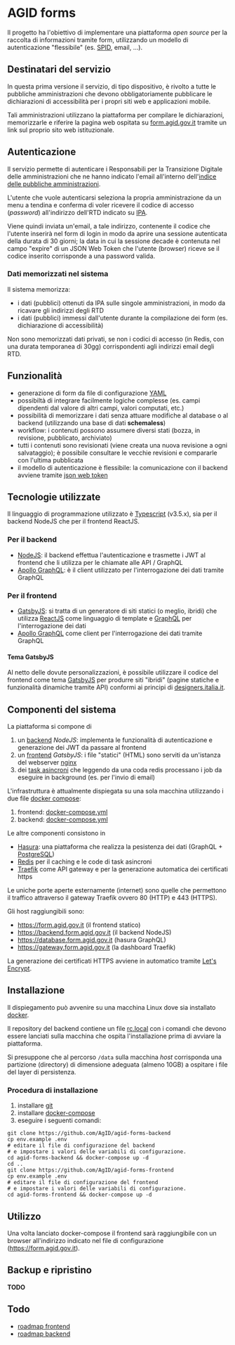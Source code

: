 # AGID forms

Il progetto ha l'obiettivo di implementare una piattaforma *open source* per la
raccolta di informazioni tramite form, utilizzando un modello di autenticazione
"flessibile" (es. [SPID](https://spid.gov.it), email, ...).

## Destinatari del servizio

In questa prima versione il servizio, di tipo dispositivo, è rivolto a tutte le
pubbliche amministrazioni che devono obbligatoriamente pubblicare le dichiarazioni di
accessibilità per i propri siti web e applicazioni mobile.

Tali amministrazioni utilizzano la piattaforma per compilare le dichiarazioni,
memorizzarle e riferire la pagina web ospitata su
[form.agid.gov.it](https://form.agid.gov.it) tramite un link sul proprio sito
web istituzionale.

## Autenticazione

Il servizio permette di autenticare i Responsabili per la Transizione Digitale
delle amministrazioni che ne hanno indicato l'email all'interno dell'[indice
delle pubbliche amministrazioni](https://indicepa.gov.it).

L'utente che vuole autenticarsi seleziona la propria amministrazione da un menu
a tendina e conferma di voler ricevere il codice di accesso (*password*)
all'indirizzo dell'RTD indicato su [IPA](https://indicepa.gov.it).

Viene quindi inviata un'email, a tale indirizzo, contenente il codice che
l'utente inserirà nel form di login in modo da aprire una sessione autenticata
della durata di 30 giorni; la data in cui la sessione decade è contenuta nel
campo "expire" di un JSON Web Token che l'utente (browser) riceve se il codice
inserito corrisponde a una password valida.

### Dati memorizzati nel sistema

Il sistema memorizza:

- i dati (pubblici) ottenuti da IPA sulle singole amministrazioni,
  in modo da ricavare gli indirizzi degli RTD
- i dati (pubblici) immessi dall'utente durante la compilazione dei form
  (es. dichiarazione di accessibilità)

Non sono memorizzati dati privati, se non i codici di accesso
(in Redis, con una durata temporanea di 30gg) corrispondenti
agli indirizzi email degli RTD.

## Funzionalità

- generazione di form da file di configurazione
  [YAML](https://it.wikipedia.org/wiki/YAML)
- possibiltà di integrare facilmente logiche complesse (es. campi dipendenti dal
  valore di altri campi, valori computati, etc.)
- possibilità di memorizzare i dati senza attuare modifiche al database o al
  backend (utilizzando una base di dati **schemaless**)
- workflow: i contenuti possono assumere diversi stati (bozza, in revisione,
  pubblicato, archiviato)
- tutti i contenuti sono revisionati (viene creata una nuova revisione a ogni
  salvataggio); è possibile consultare le vecchie revisioni e compararle con
  l'ultima pubblicata
- il modello di autenticazione è flessibile: la comunicazione con il backend
  avviene tramite [json web token](https://jwt.io/)

## Tecnologie utilizzate

Il linguaggio di programmazione utilizzato è
[Typescript](https://www.typescriptlang.org/) (v3.5.x), sia per il backend
NodeJS che per il frontend ReactJS.

### Per il backend

- [NodeJS](https://nodejs.org): il backend effettua l'autenticazione e trasmette
  i JWT al frontend che li utilizza per le chiamate alle API / GraphQL
- [Apollo GraphQL](https://www.apollographql.com/): è il client utilizzato per
  l'interrogazione dei dati tramite GraphQL

### Per il frontend

- [GatsbyJS](https://www.gatsbyjs.org/): si tratta di un generatore di siti
  statici (o meglio, ibridi) che utilizza [ReactJS](https://reactjs.org) come
  linguaggio di template e [GraphQL](https://graphql.org) per l'interrogazione
  dei dati
- [Apollo GraphQL](https://www.apollographql.com/) come client per
  l'interrogazione dei dati tramite GraphQL

#### Tema GatsbyJS

Al netto delle dovute personalizzazioni, è possibile utilizzare il codice del
frontend come tema [GatsbyJS](https://www.gatsbyjs.org/) per produrre siti
"ibridi" (pagine statiche e funzionalità dinamiche tramite API) conformi ai
principi di [designers.italia.it](https://designers.italia.it).

## Componenti del sistema

La piattaforma si compone di 

1. un [backend](https://github.com/AgID/agid-forms-backend) *NodeJS*: implementa
   le funzionalità di autenticazione e generazione dei JWT da passare al
   frontend
1. un [frontend](https://github.com/AgID/agid-forms-frontend) *GatsbyJS*: i file
   "statici" (HTML) sono serviti da un'istanza del webserver
   [nginx](https://www.nginx.com)
1. dei [task
   asincroni](https://github.com/AgID/agid-forms-backend/tree/master/src/workers)
   che leggendo da una coda redis processano i job da eseguire in background
   (es. per l'invio di email)

L'infrastruttura è attualmente dispiegata su una sola macchina utilizzando i due
file [docker compose](https://docs.docker.com/compose/):

1. frontend:
   [docker-compose.yml](https://github.com/AgID/agid-forms-frontend/blob/master/docker-compose.yml)
1. backend:
   [docker-compose.yml](https://github.com/AgID/agid-forms-backend/blob/master/docker-compose.yml)

Le altre componenti consistono in

- [Hasura](https://hasura.io/): una piattaforma che realizza la pesistenza dei
  dati (GraphQL + [PostgreSQL](https://www.postgresql.org/))
- [Redis](https://redis.io/) per il caching e le code di task asincroni
- [Traefik](https://traefik.io/) come API gateway e per la generazione
  automatica dei certificati https

Le uniche porte aperte esternamente (internet) sono quelle che permettono il
traffico attraverso il gateway Traefik ovvero 80 (HTTP) e 443 (HTTPS).

Gli host raggiungibili sono:

- https://form.agid.gov.it (il frontend statico)
- https://backend.form.agid.gov.it (il backend NodeJS)
- https://database.form.agid.gov.it (hasura GraphQL)
- https://gateway.form.agid.gov.it (la dashboard Traefik)

La generazione dei certificati HTTPS avviene in automatico tramite [Let's
Encrypt](https://docs.traefik.io/user-guide/docker-and-lets-encrypt/).

## Installazione

Il dispiegamento può avvenire su una macchina Linux dove sia installato
[docker](https://docs.docker.com/install/).

Il repository del backend contiene un file
[rc.local](https://github.com/AgID/agid-forms-backend/blob/master/docker/compose/rc.local)
con i comandi che devono essere lanciati sulla macchina che ospita
l'installazione prima di avviare la piattaforma.

Si presuppone che al percorso `/data` sulla macchina *host* corrisponda una
partizione (directory) di dimensione adeguata (almeno 10GB) a ospitare i file
del layer di persistenza.

### Procedura di installazione

1. installare [git](https://git-scm.com/downloads)
1. installare [docker-compose](https://docs.docker.com/compose/install/) 
1. eseguire i seguenti comandi:

```shell
git clone https://github.com/AgID/agid-forms-backend
cp env.example .env 
# editare il file di configurazione del backend
# e impostare i valori delle variabili di configurazione.
cd agid-forms-backend && docker-compose up -d
cd ..
git clone https://github.com/AgID/agid-forms-frontend
cp env.example .env
# editare il file di configurazione del frontend
# e impostare i valori delle variabili di configurazione.
cd agid-forms-frontend && docker-compose up -d
```

## Utilizzo

Una volta lanciato docker-compose il frontend sarà raggiungibile con un browser
all'indirizzo indicato nel file di configurazione (https://form.agid.gov.it).

## Backup e ripristino

**TODO**

## Todo

- [roadmap frontend](https://www.pivotaltracker.com/n/projects/2354762)
- [roadmap backend](https://www.pivotaltracker.com/n/projects/2325271)
